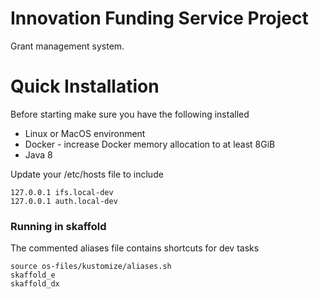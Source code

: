 # Innovation Funding Service Project

Grant management system.

# Quick Installation

Before starting make sure you have the following installed

* Linux or MacOS environment
* Docker - increase Docker memory allocation to at least 8GiB
* Java 8

Update your /etc/hosts file to include

```
127.0.0.1 ifs.local-dev
127.0.0.1 auth.local-dev
```

### Running in skaffold

The commented aliases file contains shortcuts for dev tasks
```
source os-files/kustomize/aliases.sh
skaffold_e
skaffold_dx
```


